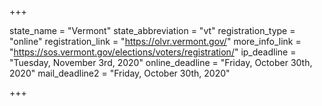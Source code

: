 +++

state_name = "Vermont"
state_abbreviation = "vt"
registration_type = "online"
registration_link = "https://olvr.vermont.gov/"
more_info_link = "https://sos.vermont.gov/elections/voters/registration/"
ip_deadline = "Tuesday, November 3rd, 2020"
online_deadline = "Friday, October 30th, 2020"
mail_deadline2 = "Friday, October 30th, 2020"

+++